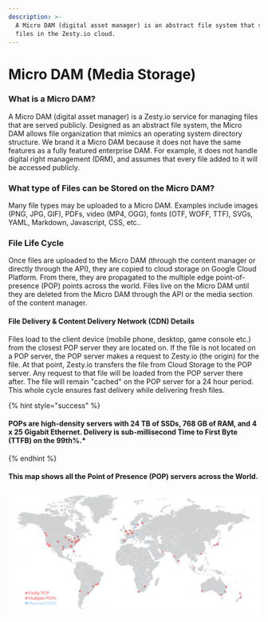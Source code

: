 ```yaml
---
description: >-
  A Micro DAM (digital asset manager) is an abstract file system that stores
  files in the Zesty.io cloud.
---
```


# Micro DAM \(Media Storage\)

### What is a Micro DAM?

A Micro DAM \(digital asset manager\) is a Zesty.io service for managing files that are served publicly.  Designed as an abstract file system, the Micro DAM allows file organization that mimics an operating system directory structure. We brand it a Micro DAM because it does not have the same features as a fully featured enterprise DAM. For example, it does not handle digital right management \(DRM\), and assumes that every file added to it will be accessed publicly.

### What type of Files can be Stored on the Micro DAM?

Many file types may be uploaded to a Micro DAM. Examples include images \(PNG, JPG, GIF\), PDFs, video \(MP4, OGG\), fonts \(OTF, WOFF, TTF\), SVGs, YAML, Markdown, Javascript, CSS, etc..

### File Life Cycle

Once files are uploaded to the Micro DAM \(through the content manager or directly through the API\), they are copied to cloud storage on Google Cloud Platform. From there, they are propagated to the multiple edge point-of-presence \(POP\) points across the world. Files live on the Micro DAM until they are deleted from the Micro DAM through the API or the media section of the content manager.

#### File Delivery & Content Delivery Network \(CDN\) Details

Files load to the client device \(mobile phone, desktop, game console etc.\) from the closest POP server they are located on. If the file is not located on a POP server, the POP server makes a request to Zesty.io \(the origin\) for the file. At that point, Zesty.io transfers the file from Cloud Storage to the POP server. Any request to that file will be loaded from the POP server there after. The file will remain "cached" on the POP server for a 24 hour period. This whole cycle ensures fast delivery while delivering fresh files.

{% hint style="success" %}
#### POPs are high-density servers with 24 TB of SSDs, 768 GB of RAM, and 4 x 25 Gigabit Ethernet. Delivery is sub-millisecond Time to First Byte \(TTFB\) on the 99th%.\*
{% endhint %}

#### This map shows all the Point of Presence \(POP\) servers across the World. 

![\* Files are propagated to Fastly&apos;s \(our partner\) POP servers for optimal and fast delivery. ](../.gitbook/assets/pop-endpoints.png)



